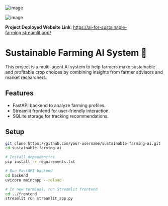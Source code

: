 ![image](https://github.com/user-attachments/assets/86d1c259-0e52-4da4-a501-015926ecec47)






![image](https://github.com/user-attachments/assets/a6c01f3e-4a88-44c3-8429-6c9f4f2aeb99)


**Project Deployed Website Link**: https://ai-for-sustainable-farming.streamlit.app/


# Sustainable Farming AI System 🌱

This project is a multi-agent AI system to help farmers make sustainable and profitable crop choices by combining insights from farmer advisors and market researchers.

## Features

- FastAPI backend to analyze farming profiles.
- Streamlit frontend for user-friendly interaction.
- SQLite storage for tracking recommendations.

## Setup

```bash
git clone https://github.com/your-username/sustainable-farming-ai.git
cd sustainable-farming-ai

# Install dependencies
pip install -r requirements.txt

# Run FastAPI backend
cd backend
uvicorn main:app --reload

# In new terminal, run Streamlit frontend
cd ../frontend
streamlit run streamlit_app.py






